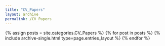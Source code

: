 ```yaml
---
title: "CV_Papers"
layout: archive
permalink: /CV_Papers
---
```



{% assign posts = site.categories.CV_Papers %}
{% for post in posts %} {% include archive-single.html type=page.entries_layout %} {% endfor %}
